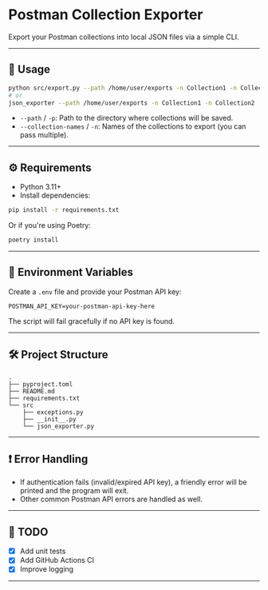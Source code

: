 # Postman Collection Exporter

Export your Postman collections into local JSON files via a simple CLI.

---

## 🚀 Usage

```bash
python src/export.py --path /home/user/exports -n Collection1 -n Collection2
# or
json_exporter --path /home/user/exports -n Collection1 -n Collection2
```

- `--path` / `-p`: Path to the directory where collections will be saved.
- `--collection-names` / `-n`: Names of the collections to export (you can pass multiple).

---

## ⚙️ Requirements

- Python 3.11+
- Install dependencies:

```bash
pip install -r requirements.txt
```

Or if you're using Poetry:

```bash
poetry install
```

---

## 📑 Environment Variables

Create a `.env` file and provide your Postman API key:

```env
POSTMAN_API_KEY=your-postman-api-key-here
```

The script will fail gracefully if no API key is found.

---

## 🛠️ Project Structure

```
.
├── pyproject.toml
├── README.md
├── requirements.txt
└── src
    ├── exceptions.py
    ├── __init__.py
    └── json_exporter.py
```

---

## ❗ Error Handling

- If authentication fails (invalid/expired API key), a friendly error will be printed and the program will exit.
- Other common Postman API errors are handled as well.

---

## 🧹 TODO

- [x] Add unit tests
- [x] Add GitHub Actions CI
- [x] Improve logging

---


